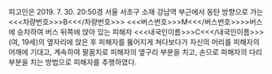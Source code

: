피고인은 2019. 7. 30. 20:50경 서울 서초구 소재 강남역 부근에서 동탄 방향으로 가는 <<<차량번호>>>B<<</차량번호>>> <<<버스번호>>>M<<</버스번호>>>>버스에 승차하여 버스 뒤쪽에 앉아 있는 피해자 <<<내국인이름>>>C<<</내국인이름>>>(여, 19세)의 옆자리에 앉은 후 피해자를 뚫어지게 쳐다보다가 자신의 머리를 피해자의 어깨에 기대고, 계속하여 팔꿈치로 피해자의 옆구리 부분을 치고, 손으로 피해자의 다리 부분을 치는 방법으로 피해자를 추행하였다.